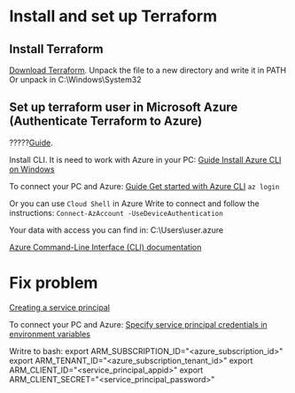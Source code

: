 # Install and set up Terraform

## Install Terraform

[Download Terraform](https://www.terraform.io/downloads).
Unpack the file to a new directory and write it in PATH
Or unpack in C:\Windows\System32

## Set up terraform user in Microsoft Azure (Authenticate Terraform to Azure)

?????[Guide](https://docs.microsoft.com/en-us/azure/developer/terraform/get-started-cloud-shell-bash?tabs=bash).

Install CLI. It is need to work with Azure in your PC:
[Guide Install Azure CLI on Windows](https://docs.microsoft.com/en-us/cli/azure/install-azure-cli-windows?tabs=azure-cli)

To connect your PC and Azure:
[Guide Get started with Azure CLI](https://docs.microsoft.com/en-us/cli/azure/get-started-with-azure-cli)
`az login`

Or you can use `Cloud Shell` in Azure
Write to connect and follow the instructions:
`Connect-AzAccount -UseDeviceAuthentication`

Your data with access you can find in:
C:\Users\user\.azure

[Azure Command-Line Interface (CLI) documentation](https://docs.microsoft.com/en-us/cli/azure/)


# Fix problem 

[Creating a service principal](https://docs.microsoft.com/en-us/azure/purview/create-service-principal-azure)

To connect your PC and Azure:
[Specify service principal credentials in environment variables](https://docs.microsoft.com/en-us/azure/developer/terraform/authenticate-to-azure?tabs=bash)


Writre to bash:
export ARM_SUBSCRIPTION_ID="<azure_subscription_id>"
export ARM_TENANT_ID="<azure_subscription_tenant_id>"
export ARM_CLIENT_ID="<service_principal_appid>"
export ARM_CLIENT_SECRET="<service_principal_password>"


